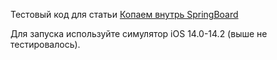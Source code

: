 Тестовый код для статьи [Копаем внутрь SpringBoard](https://sidorov.tech/all/kopaem-vnutr-springboard/)

Для запуска используйте симулятор iOS 14.0-14.2 (выше не тестировалось).
